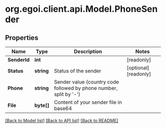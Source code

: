 
# org.egoi.client.api.Model.PhoneSender

## Properties

Name | Type | Description | Notes
------------ | ------------- | ------------- | -------------
**SenderId** | **int** |  | [readonly] 
**Status** | **string** | Status of the sender | [optional] [readonly] 
**Phone** | **string** | Sender value (country code followed by phone number, split by &#39;-&#39;) | 
**File** | **byte[]** | Content of your sender file in base64 | 

[[Back to Model list]](../README.md#documentation-for-models)
[[Back to API list]](../README.md#documentation-for-api-endpoints)
[[Back to README]](../README.md)

